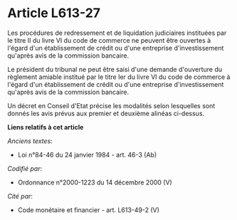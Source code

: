 # Article L613-27

Les procédures de redressement et de liquidation judiciaires instituées par le titre II du livre VI du code de commerce ne
peuvent être ouvertes à l'égard d'un établissement de crédit ou d'une entreprise d'investissement qu'après avis de la
commission bancaire.

Le président du tribunal ne peut être saisi d'une demande d'ouverture du règlement amiable institué par le titre Ier du livre
VI du code de commerce à l'égard d'un établissement de crédit ou d'une entreprise d'investissement qu'après avis de la
commission bancaire.

Un décret en Conseil d'Etat précise les modalités selon lesquelles sont donnés les avis prévus aux premier et deuxième
alinéas ci-dessus.

**Liens relatifs à cet article**

_Anciens textes_:

  - Loi n°84-46 du 24 janvier 1984 - art. 46-3 (Ab)

_Codifié par_:

  - Ordonnance n°2000-1223 du 14 décembre 2000 (V)

_Cité par_:

  - Code monétaire et financier - art. L613-49-2 (V)

